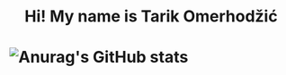 <h1 align="center">Hi! 
My name is Tarik Omerhodžić<h1/>

  
![Anurag's GitHub stats](https://github-readme-stats.vercel.app/api?username=Tarik1700&show_icons=true&theme=radical)


